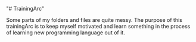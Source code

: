 "# TrainingArc" 

Some parts of my folders and files are quite messy. The purpose of this trainingArc is to keep myself motivated and learn something in the process of learning new programming language out of it.
